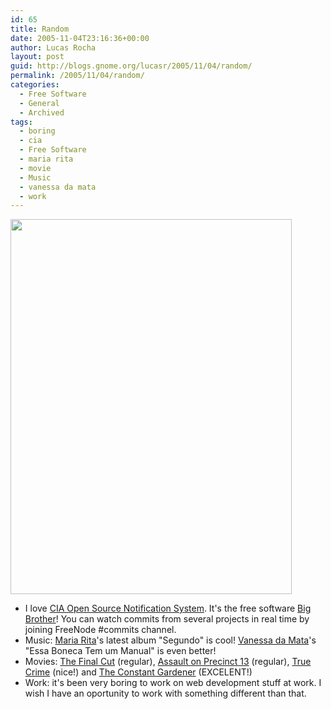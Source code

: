 ```yaml
---
id: 65
title: Random
date: 2005-11-04T23:16:36+00:00
author: Lucas Rocha
layout: post
guid: http://blogs.gnome.org/lucasr/2005/11/04/random/
permalink: /2005/11/04/random/
categories:
  - Free Software
  - General
  - Archived
tags:
  - boring
  - cia
  - Free Software
  - maria rita
  - movie
  - Music
  - vanessa da mata
  - work
---
```

<img src="http://images12.fotki.com/v242/photos/3/307074/2824250/IMG_2457_600x800-vi.jpg" alt="" width="450" height="600" />

  * I love [CIA Open Source Notification System](http://cia.navi.cx). It's the
  free software [Big
  Brother](http://en.wikipedia.org/wiki/Big_Brother_%281984%29)! You can watch
  commits from several projects in real time by joining FreeNode #commits
  channel.
  * Music: [Maria
  Rita](http://www.allmusic.com/cg/amg.dll?p=amg&searchlink=MARIA|RITA|?&uid=CAW030511042254&sql=11:tu548qpnbtz4~T0)'s
  latest album "Segundo" is cool! [Vanessa da
  Mata](http://www.vanessadamata.com.br)'s "Essa Boneca Tem um Manual" is even
  better!
  * Movies: [The Final Cut](http://us.imdb.com/title/tt0364343/) (regular),
  [Assault on Precinct 13](http://us.imdb.com/title/tt0364343/) (regular),
  [True Crime](http://us.imdb.com/title/tt0139668/) (nice!) and [The Constant
  Gardener](http://us.imdb.com/title/tt0387131/) (EXCELENT!)
  * Work: it's been very boring to work on web development stuff at work. I
  wish I have an oportunity to work with something different than that.
